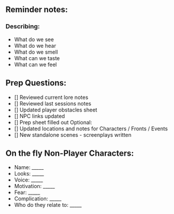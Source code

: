 ## Reminder notes:
### Describing:
- What do we see
- What do we hear
- What do we smell
- What can we taste
- What can we feel

## Prep Questions:
- [] Reviewed current lore notes
- [] Reviewed last sessions notes
- [] Updated player obstacles sheet
- [] NPC links updated
- [] Prep sheet filled out
Optional:
- [] Updated locations and notes for Characters / Fronts / Events
- [] New standalone scenes - screenplays written

## On the fly Non-Player Characters:
- Name: _____
- Looks: _____
- Voice: _____
- Motivation: _____
- Fear: _____
- Complication: _____
- Who do they relate to: _____